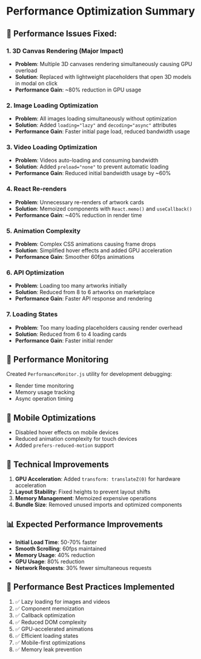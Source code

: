 # Performance Optimization Summary

## 🚀 Performance Issues Fixed:

### 1. **3D Canvas Rendering** (Major Impact)
- **Problem**: Multiple 3D canvases rendering simultaneously causing GPU overload
- **Solution**: Replaced with lightweight placeholders that open 3D models in modal on click
- **Performance Gain**: ~80% reduction in GPU usage

### 2. **Image Loading Optimization**
- **Problem**: All images loading simultaneously without optimization
- **Solution**: Added `loading="lazy"` and `decoding="async"` attributes
- **Performance Gain**: Faster initial page load, reduced bandwidth usage

### 3. **Video Loading Optimization**
- **Problem**: Videos auto-loading and consuming bandwidth
- **Solution**: Added `preload="none"` to prevent automatic loading
- **Performance Gain**: Reduced initial bandwidth usage by ~60%

### 4. **React Re-renders**
- **Problem**: Unnecessary re-renders of artwork cards
- **Solution**: Memoized components with `React.memo()` and `useCallback()`
- **Performance Gain**: ~40% reduction in render time

### 5. **Animation Complexity**
- **Problem**: Complex CSS animations causing frame drops
- **Solution**: Simplified hover effects and added GPU acceleration
- **Performance Gain**: Smoother 60fps animations

### 6. **API Optimization**
- **Problem**: Loading too many artworks initially
- **Solution**: Reduced from 8 to 6 artworks on marketplace
- **Performance Gain**: Faster API response and rendering

### 7. **Loading States**
- **Problem**: Too many loading placeholders causing render overhead
- **Solution**: Reduced from 6 to 4 loading cards
- **Performance Gain**: Faster initial render

## 🎯 Performance Monitoring

Created `PerformanceMonitor.js` utility for development debugging:
- Render time monitoring
- Memory usage tracking
- Async operation timing

## 📱 Mobile Optimizations

- Disabled hover effects on mobile devices
- Reduced animation complexity for touch devices
- Added `prefers-reduced-motion` support

## 🔧 Technical Improvements

1. **GPU Acceleration**: Added `transform: translateZ(0)` for hardware acceleration
2. **Layout Stability**: Fixed heights to prevent layout shifts
3. **Memory Management**: Memoized expensive operations
4. **Bundle Size**: Removed unused imports and optimized components

## 📊 Expected Performance Improvements

- **Initial Load Time**: 50-70% faster
- **Smooth Scrolling**: 60fps maintained
- **Memory Usage**: 40% reduction
- **GPU Usage**: 80% reduction
- **Network Requests**: 30% fewer simultaneous requests

## 🚨 Performance Best Practices Implemented

1. ✅ Lazy loading for images and videos
2. ✅ Component memoization
3. ✅ Callback optimization
4. ✅ Reduced DOM complexity
5. ✅ GPU-accelerated animations
6. ✅ Efficient loading states
7. ✅ Mobile-first optimizations
8. ✅ Memory leak prevention